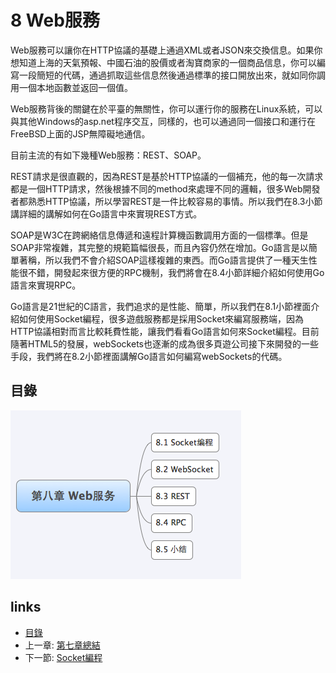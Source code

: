 # 8 Web服務
Web服務可以讓你在HTTP協議的基礎上通過XML或者JSON來交換信息。如果你想知道上海的天氣預報、中國石油的股價或者淘寶商家的一個商品信息，你可以編寫一段簡短的代碼，通過抓取這些信息然後通過標準的接口開放出來，就如同你調用一個本地函數並返回一個值。

Web服務背後的關鍵在於平臺的無關性，你可以運行你的服務在Linux系統，可以與其他Windows的asp.net程序交互，同樣的，也可以通過同一個接口和運行在FreeBSD上面的JSP無障礙地通信。

目前主流的有如下幾種Web服務：REST、SOAP。

REST請求是很直觀的，因為REST是基於HTTP協議的一個補充，他的每一次請求都是一個HTTP請求，然後根據不同的method來處理不同的邏輯，很多Web開發者都熟悉HTTP協議，所以學習REST是一件比較容易的事情。所以我們在8.3小節講詳細的講解如何在Go語言中來實現REST方式。

SOAP是W3C在跨網絡信息傳遞和遠程計算機函數調用方面的一個標準。但是SOAP非常複雜，其完整的規範篇幅很長，而且內容仍然在增加。Go語言是以簡單著稱，所以我們不會介紹SOAP這樣複雜的東西。而Go語言提供了一種天生性能很不錯，開發起來很方便的RPC機制，我們將會在8.4小節詳細介紹如何使用Go語言來實現RPC。

Go語言是21世紀的C語言，我們追求的是性能、簡單，所以我們在8.1小節裡面介紹如何使用Socket編程，很多遊戲服務都是採用Socket來編寫服務端，因為HTTP協議相對而言比較耗費性能，讓我們看看Go語言如何來Socket編程。目前隨著HTML5的發展，webSockets也逐漸的成為很多頁遊公司接下來開發的一些手段，我們將在8.2小節裡面講解Go語言如何編寫webSockets的代碼。

## 目錄
   ![](images/navi8.png?raw=true)

## links
   * [目錄](<preface.md>)
   * 上一章: [第七章總結](<07.7.md>)
   * 下一節: [Socket編程](<08.1.md>)
